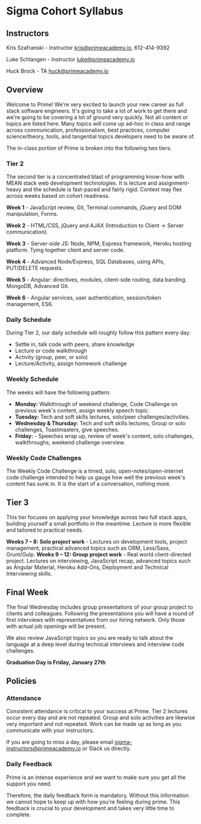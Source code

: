 # Sigma Cohort Syllabus

## Instructors

Kris Szafranski - Instructor
[kris@primeacademy.io](mailto:kris@primeacademy.io), 612-414-9392

Luke Schlangen - Instructor
[luke@primeacademy.io](mailto:luke@primeacademy.io)

Huck Brock - TA
[huck@primeacademy.io](mailto:huck@primeacademy.io)

## Overview

Welcome to Prime! We're very excited to launch your new career as full stack software engineers. It's going to take a lot of work to get there and we're going to be covering a lot of ground very quickly. Not all content or topics are listed here. Many topics will come up ad-hoc in class and range across communication, professionalism, best practices, computer science/theory, tools, and tangential topics developers need to be aware of.

The in-class portion of Prime is broken into the following two tiers:

### Tier 2

The second tier is a concentrated blast of programming know-how with MEAN stack web development technologies. It is lecture and assignment-heavy and the schedule is fast-paced and fairly rigid. Context may flex across weeks based on cohort readiness.

**Week 1** - JavaScript review, Git, Terminal commands, jQuery and DOM manipulation, Forms.

**Week 2** - HTML/CSS, jQuery and AJAX (Introduction to Client -> Server communication).

**Week 3** - Server-side JS: Node, NPM, Express framework, Heroku hosting platform. Tying together client and server code.

**Week 4** - Advanced Node/Express, SQL Databases, using APIs, PUT/DELETE requests.

**Week 5** - Angular: directives, modules, client-side routing, data banding. MongoDB, Advanced Git.

**Week 6** - Angular services, user authentication, session/token management, ES6.

### Daily Schedule

During Tier 2, our daily schedule will roughly follow this pattern every day:

- Settle in, talk code with peers, share knowledge
- Lecture or code walkthrough
- Activity (group, peer, or solo)
- Lecture/Activity, assign homework challenge

### Weekly Schedule

The weeks will have the following pattern:

- **Monday:** Walkthrough of weekend challenge, Code Challenge on previous week's content, assign weekly speech topic.
- **Tuesday:** Tech and soft skills lectures, solo/peer challenges/activities.
- **Wednesday & Thursday:** Tech and soft skills lectures, Group or solo challenges, Toastmasters, give speeches.
- **Friday:** - Speeches wrap up, review of week's content, solo challenges, walkthroughs, weekend challenge overview.

### Weekly Code Challenges

The Weekly Code Challenge is a timed, solo, open-notes/open-internet code challenge intended to help us gauge how well the previous week's content has sunk in. It is the start of a conversation, nothing more.

## Tier 3

This tier focuses on applying your knowledge across two full stack apps, building yourself a small portfolio in the meantime. Lecture is more flexible and tailored to practical needs.

**Weeks 7 – 8: Solo project work** - Lectures on development tools, project management, practical advanced topics such as ORM, Less/Sass, Grunt/Gulp.
**Weeks 9 – 12: Group project work** - Real world client-directed project. Lectures on interviewing, JavaScript recap, advanced topics such as Angular Material, Heroku Add-Ons, Deployment and Technical Interviewing skills.

## Final Week

The final Wednesday includes group presentations of your group project to clients and colleagues. Following the presentations you will have a round of first interviews with representatives from our hiring network. Only those with actual job openings will be present.

We also review JavaScript topics so you are ready to talk about the language at a deep level during technical interviews and interview code challenges.

**Graduation Day is Friday, January 27th**

## Policies

### Attendance

Consistent attendance is critical to your success at Prime. Tier 2 lectures occur every day and are not repeated. Group and solo activities are likewise very important and not repeated. Work can be made up as long as you communicate with your instructors.

If you are going to miss a day, please email [sigma-instructors@primeacademy.io](mailto:sigma-instructors@primeacademy.io) or Slack us directly.

### Daily Feedback

Prime is an intense experience and we want to make sure you get all the support you need.

Therefore, the daily feedback form is mandatory. Without this information we cannot hope to keep up with how you're feeling during prime. This feedback is crucial to your development and takes very little time to complete.
